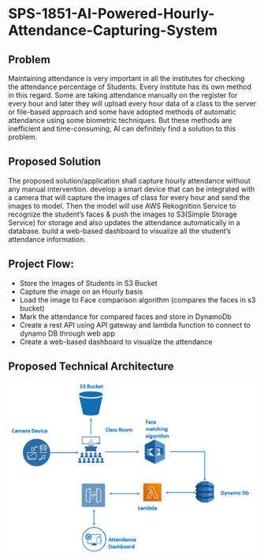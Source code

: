 # SPS-1851-AI-Powered-Hourly-Attendance-Capturing-System
## Problem
Maintaining attendance is very important in all the institutes for checking the attendance percentage of Students. Every institute has its own method in this regard. Some are taking attendance manually on the register for every hour and later they will upload every hour data of a class to the server or file-based approach and some have adopted methods of automatic attendance using some biometric techniques. But these methods are inefficient and time-consuming, AI can definitely find a solution to this problem.
## Proposed Solution
The proposed solution/application shall capture hourly attendance without any manual intervention. develop a smart device that can be integrated with a camera that will capture the images of class for every hour and send the images to model.  Then the model will use AWS Rekognition Service to recognize the student’s faces & push the images to S3(Simple Storage Service) for storage and also updates the attendance automatically in a database. build a web-based dashboard to visualize all the student’s attendance information. 
## Project Flow:
<ul>
<li>Store the Images of Students in S3 Bucket

<li>Capture the image on an Hourly basis

<li>Load the image to Face comparison algorithm (compares the faces in s3 bucket)

<li>Mark the attendance for compared faces and store in DynamoDb

<li>Create a rest API using API gateway and lambda function to connect to dynamo DB through web app

<li>Create a web-based dashboard to visualize the attendance
</ul>

## Proposed Technical Architecture
<img src="Project-Architecture.png" alt="Architecture">
